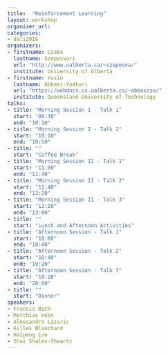 ```yaml
---
title:  "Reinforcement Learning"
layout: workshop
organizer_url: 
categories:
- dali2016
organizers:
- firstname: Csaba
  lastname: Szepesvari
  url: "http://www.ualberta.ca/~szepesva/"
  institute: University of Alberta
- firstname: Yasin 
  lastname: Abbasi-Yadkori
  url: "https://webdocs.cs.ualberta.ca/~abbasiya/"
  institute: Queensland University of Technology
talks:
- title: "Morning Session I - Talk 1"
  start: "09:30"
  end: "10:10"
- title: "Morning Session I - Talk 2"
  start: "10:10"
  end: "10:50"
- title: ""
  start: "Coffee Break"
- title: "Morning Session II - Talk 1"
  start: "11:00"
  end: "11:40"
- title: "Morning Session II - Talk 2"
  start: "11:40"
  end: "12:20"
- title: "Morning Session II - Talk 3"
  start: "12:20"
  end: "13:00"
- title: ""
  start: "Lunch and Afternoon Activities"
- title: "Afternoon Session - Talk 1"
  start: "18:00"
  end: "18:40"
- title: "Afternoon Session - Talk 2"
  start: "18:40"
  end: "19:20"
- title: "Afternoon Session - Talk 3"
  start: "19:20"
  end: "20:00"
- title: ""
  start: "Dinner"
speakers:
- Francis Bach 
- Matthias Hein 
- Alessandro Lazaric 
- Gilles Blanchard 
- Haipeng Luo 
- Shai Shalev-Shwartz 
---
```

